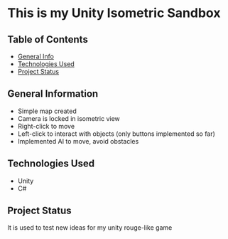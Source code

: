 # This is my Unity Isometric Sandbox

## Table of Contents
* [General Info](#general-information)
* [Technologies Used](#technologies-used)
* [Project Status](#project-status)


## General Information
- Simple map created
- Camera is locked in isometric view
- Right-click to move
- Left-click to interact with objects (only buttons implemented so far)
- Implemented AI to move, avoid obstacles


## Technologies Used
- Unity
- C#


## Project Status
It is used to test new ideas for my unity rouge-like game
